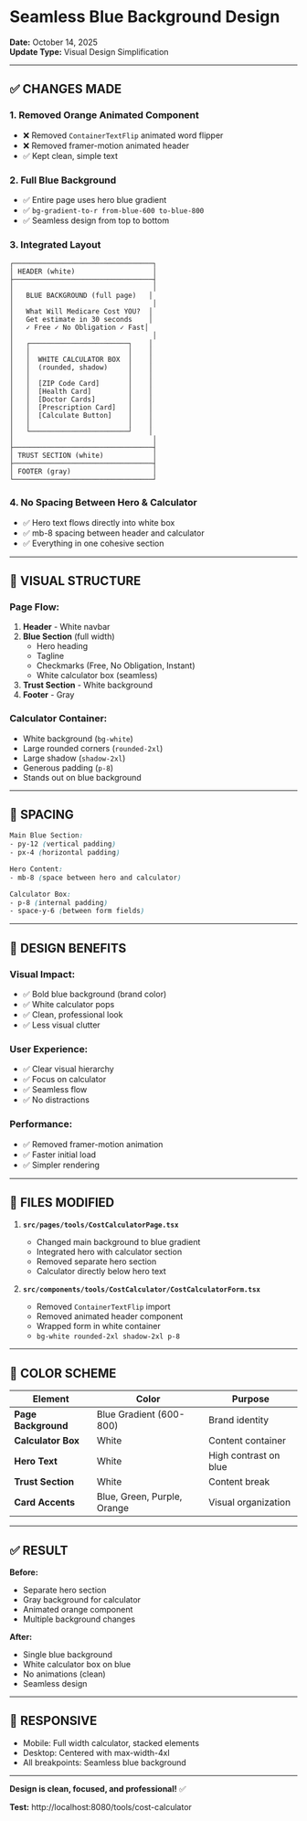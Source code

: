 # Seamless Blue Background Design

**Date:** October 14, 2025  
**Update Type:** Visual Design Simplification

---

## ✅ CHANGES MADE

### **1. Removed Orange Animated Component**
- ❌ Removed `ContainerTextFlip` animated word flipper
- ❌ Removed framer-motion animated header
- ✅ Kept clean, simple text

### **2. Full Blue Background**
- ✅ Entire page uses hero blue gradient
- ✅ `bg-gradient-to-r from-blue-600 to-blue-800`
- ✅ Seamless design from top to bottom

### **3. Integrated Layout**
```
┌──────────────────────────────────┐
│ HEADER (white)                   │
├──────────────────────────────────┤
│                                  │
│   BLUE BACKGROUND (full page)   │
│                                  │
│   What Will Medicare Cost YOU?  │
│   Get estimate in 30 seconds    │
│   ✓ Free ✓ No Obligation ✓ Fast│
│                                  │
│   ┌────────────────────────┐    │
│   │                        │    │
│   │  WHITE CALCULATOR BOX  │    │
│   │  (rounded, shadow)     │    │
│   │                        │    │
│   │  [ZIP Code Card]       │    │
│   │  [Health Card]         │    │
│   │  [Doctor Cards]        │    │
│   │  [Prescription Card]   │    │
│   │  [Calculate Button]    │    │
│   │                        │    │
│   └────────────────────────┘    │
│                                  │
├──────────────────────────────────┤
│ TRUST SECTION (white)            │
├──────────────────────────────────┤
│ FOOTER (gray)                    │
└──────────────────────────────────┘
```

### **4. No Spacing Between Hero & Calculator**
- ✅ Hero text flows directly into white box
- ✅ mb-8 spacing between header and calculator
- ✅ Everything in one cohesive section

---

## 🎨 VISUAL STRUCTURE

### **Page Flow:**
1. **Header** - White navbar
2. **Blue Section** (full width)
   - Hero heading
   - Tagline
   - Checkmarks (Free, No Obligation, Instant)
   - White calculator box (seamless)
3. **Trust Section** - White background
4. **Footer** - Gray

### **Calculator Container:**
- White background (`bg-white`)
- Large rounded corners (`rounded-2xl`)
- Large shadow (`shadow-2xl`)
- Generous padding (`p-8`)
- Stands out on blue background

---

## 📐 SPACING

```css
Main Blue Section:
- py-12 (vertical padding)
- px-4 (horizontal padding)

Hero Content:
- mb-8 (space between hero and calculator)

Calculator Box:
- p-8 (internal padding)
- space-y-6 (between form fields)
```

---

## 🎯 DESIGN BENEFITS

### **Visual Impact:**
- ✅ Bold blue background (brand color)
- ✅ White calculator pops
- ✅ Clean, professional look
- ✅ Less visual clutter

### **User Experience:**
- ✅ Clear visual hierarchy
- ✅ Focus on calculator
- ✅ Seamless flow
- ✅ No distractions

### **Performance:**
- ✅ Removed framer-motion animation
- ✅ Faster initial load
- ✅ Simpler rendering

---

## 🔧 FILES MODIFIED

1. **`src/pages/tools/CostCalculatorPage.tsx`**
   - Changed main background to blue gradient
   - Integrated hero with calculator section
   - Removed separate hero section
   - Calculator directly below hero text

2. **`src/components/tools/CostCalculator/CostCalculatorForm.tsx`**
   - Removed `ContainerTextFlip` import
   - Removed animated header component
   - Wrapped form in white container
   - `bg-white rounded-2xl shadow-2xl p-8`

---

## 🎨 COLOR SCHEME

| Element | Color | Purpose |
|---------|-------|---------|
| **Page Background** | Blue Gradient (600-800) | Brand identity |
| **Calculator Box** | White | Content container |
| **Hero Text** | White | High contrast on blue |
| **Trust Section** | White | Content break |
| **Card Accents** | Blue, Green, Purple, Orange | Visual organization |

---

## ✅ RESULT

**Before:**
- Separate hero section
- Gray background for calculator
- Animated orange component
- Multiple background changes

**After:**
- Single blue background
- White calculator box on blue
- No animations (clean)
- Seamless design

---

## 📱 RESPONSIVE

- Mobile: Full width calculator, stacked elements
- Desktop: Centered with max-width-4xl
- All breakpoints: Seamless blue background

---

**Design is clean, focused, and professional!** ✅

**Test:** http://localhost:8080/tools/cost-calculator

